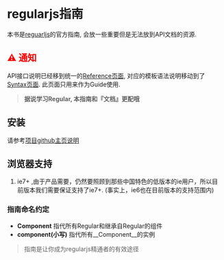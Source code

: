 # regularjs指南

本书是[reguarljs](https://github.com/regularjs/regular)的官方指南, 会放一些重要但是无法放到API文档的资源.

## <b style='color:red;'>&#x26A0; 通知</b>

API接口说明已经移到统一的[Reference页面]({{api}}), 对应的模板语法说明移动到了[Syntax页面](http://regularjs.github.io/reference/?syntax-zh). 此页面只用来作为Guide使用. 

> __据说学习Regular, 本指南和『文档』更配哦__

## 安装

请参考[项目github主页说明](https://github.com/regularjs/regular)

## 浏览器支持 

1. ie7+ ,由于产品需要，仍然要照顾到那些中国特色的低版本的ie用户，所以目前版本我们需要保证支持了ie7+. (事实上，ie6也在目前版本的支持范围内)

### 指南命名约定

* __Component__  指代所有Regular和继承自Regular的组件
* __component(小写)__  指代所有__Component__的实例



> 指南是让你成为regularjs精通者的有效途径








